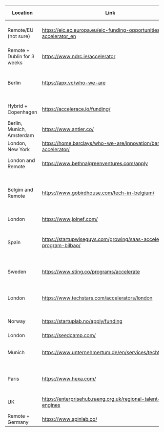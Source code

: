
| Location                    | Link                                                                  | Investment size                      | Grant/Investment Split                                         | Note                                                |
| --------------------------- | --------------------------------------------------------------------- | ------------------------------------ | -------------------------------------------------------------- | --------------------------------------------------- |
| Remote/EU (not sure)        | https://eic.ec.europa.eu/eic-funding-opportunities/eic-accelerator_en | 12.5 EUR million                     | up to 2.5 EUR million as grant and up to 10 EUR million equity |                                                     |
| Remote + Dublin for 3 weeks | https://www.ndrc.ie/accelerator                                       | 130k EUR                             | Unknown                                                        | we must be incorporate in Ireland                   |
| Berlin                      | https://apx.vc/who-we-are                                             | Unknown                              | Unknown                                                        | Call themselves: "The earliest-stage VC"            |
| Hybrid + Copenhagen         | https://accelerace.io/funding/                                        | 750 000 DKK (100k EUR)               | convertible loan 100%                                          | 7-week investment program                           |
| Berlin, Munich, Amsterdam   | https://www.antler.co/                                                | 75 000 EUR                           | 10% equity                                                     |                                                     |
| London, New York            | https://home.barclays/who-we-are/innovation/barclays-accelerator/     | 120 000 USD                          | Unkown                                                         |                                                     |
| London and Remote           | https://www.bethnalgreenventures.com/apply                            | 60 000 GBP                           | Unkown                                                         | Must incorporate in the UK                          |
| Belgim and Remote           | https://www.gobirdhouse.com/tech-in-belgium/                          | 100 000 EUR                          | Unkown                                                         | Probably they will want a higher focus on BE market |
| London                      | https://www.joinef.com/                                               | 90 000 GBP                           | 8% equity                                                      |                                                     |
| Spain                       | https://startupwiseguys.com/growing/saas-accelerator-program-bilbao/  | 65 000 EUR                           | Unkown                                                         | can get 100k EUR more if we incorporate in Bilbao   |
| Sweden                      | https://www.sting.co/programs/accelerate                              | 600 000 SEK (56k EUR)                | Unkown                                                         | Must incorporate as a Swedish AB                    |
| London                      | https://www.techstars.com/accelerators/london                         | 120k USD                             | 20k USD for 6% equity / 100k USD for convertible loan          |                                                     |
| Norway                      | https://startuplab.no/apply/funding                                   | 1-3 million NOK (85-250k EUR)        | Unkown                                                         |                                                     |
| London                      | https://seedcamp.com/                                                 | 200k EUR                             | 7% equity                                                      |                                                     |
| Munich                      | https://www.unternehmertum.de/en/services/techfounders                | 25 000 EUR                           | grant                                                          | Technical uni of Munich accelerator                 |
| Paris                       | https://www.hexa.com/                                                 | someone read 800k EUR (but not sure) | 30% equity                                                     |                                                     |
| UK                          | https://enterprisehub.raeng.org.uk/regional-talent-engines            | 20 000 EUR                           | grant                                                          | Have to incorporate in the UK                       |
| Remote + Germany            | https://www.spinlab.co/                                               | 50 000 EUR                           | grant                                                          |                                                     |
